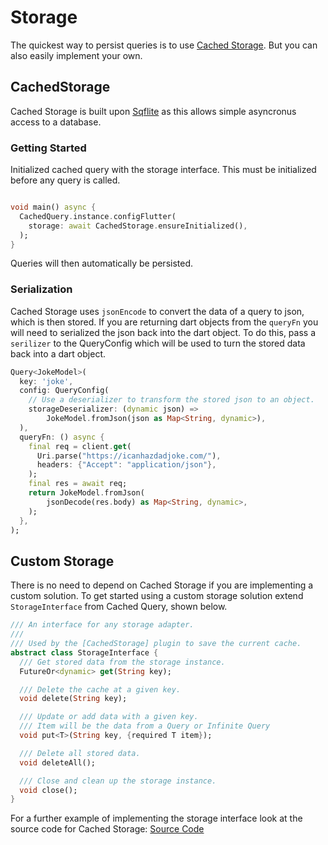 # Storage
The quickest way to persist queries is to use [Cached Storage](https://pub.dev/packages/cached_storage). But you can 
also easily implement your own.  
## CachedStorage
Cached Storage is built upon [Sqflite](https://pub.dev/packages/sqflite) as this allows simple asyncronus access to a 
database. 

### Getting Started
Initialized cached query with the storage interface. This must be initialized before any query is called.

```dart

void main() async {
  CachedQuery.instance.configFlutter(
    storage: await CachedStorage.ensureInitialized(),
  );
}

```

Queries will then automatically be persisted.

### Serialization

Cached Storage uses `jsonEncode` to convert the data of a query to json, which is then stored. If you are returning
dart objects from the `queryFn` you will need to serialized the json back into the dart object. To do this, pass a
`serilizer` to the QueryConfig which will be used to turn the stored data back into a dart object.

```dart
Query<JokeModel>(
  key: 'joke',
  config: QueryConfig(
    // Use a deserializer to transform the stored json to an object.
    storageDeserializer: (dynamic json) =>
        JokeModel.fromJson(json as Map<String, dynamic>),
  ),
  queryFn: () async {
    final req = client.get(
      Uri.parse("https://icanhazdadjoke.com/"),
      headers: {"Accept": "application/json"},
    );
    final res = await req;
    return JokeModel.fromJson(
        jsonDecode(res.body) as Map<String, dynamic>,
    );
  },
);
```

## Custom Storage
There is no need to depend on Cached Storage if you are implementing a custom solution. To get started using a custom 
storage solution extend `StorageInterface` from Cached Query, shown below. 
```dart
/// An interface for any storage adapter.
///
/// Used by the [CachedStorage] plugin to save the current cache.
abstract class StorageInterface {
  /// Get stored data from the storage instance.
  FutureOr<dynamic> get(String key);

  /// Delete the cache at a given key.
  void delete(String key);

  /// Update or add data with a given key.
  /// Item will be the data from a Query or Infinite Query
  void put<T>(String key, {required T item});

  /// Delete all stored data.
  void deleteAll();

  /// Close and clean up the storage instance.
  void close();
}
```
For a further example of implementing the storage interface look at the source code for Cached Storage: 
[Source Code](https://github.com/D-James-GH/cached_query/blob/main/packages/cached_storage/lib/cached_storage.dart)